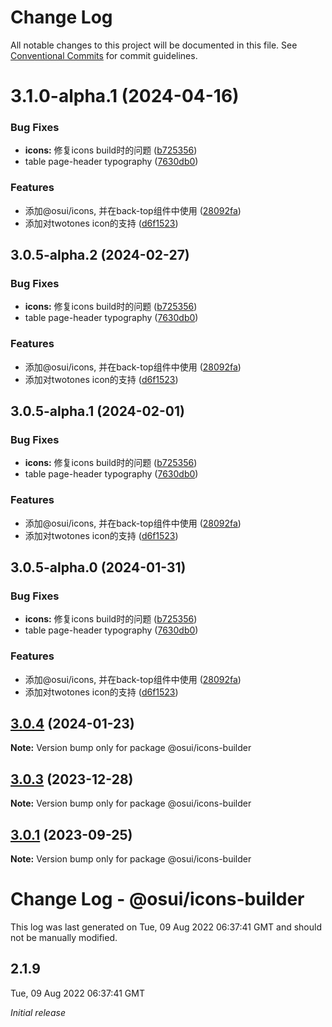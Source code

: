 # Change Log

All notable changes to this project will be documented in this file.
See [Conventional Commits](https://conventionalcommits.org) for commit guidelines.

# 3.1.0-alpha.1 (2024-04-16)


### Bug Fixes

* **icons:** 修复icons build时的问题 ([b725356](https://github.com/BrotaOne/osui/commit/b725356c2d43d9d2e88b9fbb7b1208a51474a966))
* table page-header typography ([7630db0](https://github.com/BrotaOne/osui/commit/7630db06b79589004950e7527cf63f020d0677a7))


### Features

* 添加@osui/icons, 并在back-top组件中使用 ([28092fa](https://github.com/BrotaOne/osui/commit/28092fa3d54a91b116ffe5fc05f43a628fc376c0))
* 添加对twotones icon的支持 ([d6f1523](https://github.com/BrotaOne/osui/commit/d6f15230d7865e3017bfc6cf15c87367e3bb187e))





## 3.0.5-alpha.2 (2024-02-27)


### Bug Fixes

* **icons:** 修复icons build时的问题 ([b725356](https://github.com/BrotaOne/osui/commit/b725356c2d43d9d2e88b9fbb7b1208a51474a966))
* table page-header typography ([7630db0](https://github.com/BrotaOne/osui/commit/7630db06b79589004950e7527cf63f020d0677a7))


### Features

* 添加@osui/icons, 并在back-top组件中使用 ([28092fa](https://github.com/BrotaOne/osui/commit/28092fa3d54a91b116ffe5fc05f43a628fc376c0))
* 添加对twotones icon的支持 ([d6f1523](https://github.com/BrotaOne/osui/commit/d6f15230d7865e3017bfc6cf15c87367e3bb187e))





## 3.0.5-alpha.1 (2024-02-01)


### Bug Fixes

* **icons:** 修复icons build时的问题 ([b725356](https://github.com/BrotaOne/osui/commit/b725356c2d43d9d2e88b9fbb7b1208a51474a966))
* table page-header typography ([7630db0](https://github.com/BrotaOne/osui/commit/7630db06b79589004950e7527cf63f020d0677a7))


### Features

* 添加@osui/icons, 并在back-top组件中使用 ([28092fa](https://github.com/BrotaOne/osui/commit/28092fa3d54a91b116ffe5fc05f43a628fc376c0))
* 添加对twotones icon的支持 ([d6f1523](https://github.com/BrotaOne/osui/commit/d6f15230d7865e3017bfc6cf15c87367e3bb187e))





## 3.0.5-alpha.0 (2024-01-31)


### Bug Fixes

* **icons:** 修复icons build时的问题 ([b725356](https://github.com/BrotaOne/osui/commit/b725356c2d43d9d2e88b9fbb7b1208a51474a966))
* table page-header typography ([7630db0](https://github.com/BrotaOne/osui/commit/7630db06b79589004950e7527cf63f020d0677a7))


### Features

* 添加@osui/icons, 并在back-top组件中使用 ([28092fa](https://github.com/BrotaOne/osui/commit/28092fa3d54a91b116ffe5fc05f43a628fc376c0))
* 添加对twotones icon的支持 ([d6f1523](https://github.com/BrotaOne/osui/commit/d6f15230d7865e3017bfc6cf15c87367e3bb187e))





## [3.0.4](https://github.com/yuxuan/osui/compare/v3.0.1...v3.0.4) (2024-01-23)

**Note:** Version bump only for package @osui/icons-builder





## [3.0.3](https://github.com/yuxuan/osui/compare/v2.1.8...v3.0.3) (2023-12-28)

**Note:** Version bump only for package @osui/icons-builder





## [3.0.1](https://github.com/yuxuan/osui/compare/v2.1.8...v3.0.1) (2023-09-25)

**Note:** Version bump only for package @osui/icons-builder





# Change Log - @osui/icons-builder

This log was last generated on Tue, 09 Aug 2022 06:37:41 GMT and should not be manually modified.

## 2.1.9
Tue, 09 Aug 2022 06:37:41 GMT

_Initial release_
